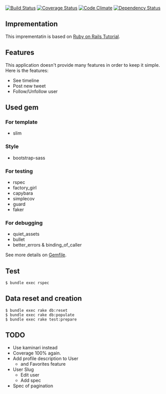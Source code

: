 [![Build Status](https://travis-ci.org/toshimaru/Rails-4-Twitter-Clone.svg?branch=master)](https://travis-ci.org/toshimaru/Rails-4-Twitter-Clone)
[![Coverage Status](https://img.shields.io/coveralls/toshimaru/Rails-4-Twitter-Clone.svg)](https://coveralls.io/r/toshimaru/Rails-4-Twitter-Clone?branch=master)
[![Code Climate](https://codeclimate.com/github/toshimaru/Rails-4-Twitter-Clone/badges/gpa.svg)](https://codeclimate.com/github/toshimaru/Rails-4-Twitter-Clone)
[![Dependency Status](https://gemnasium.com/toshimaru/Rails-4-Twitter-Clone.svg)](https://gemnasium.com/toshimaru/Rails-4-Twitter-Clone)


## Imprementation

This imprementatin is based on [Ruby on Rails Tutorial](http://ruby.railstutorial.org/ruby-on-rails-tutorial-book).

## Features

This application doesn't provide many features in order to keep it simple. Here is the features:

* See timeline
* Post new tweet
* Follow/Unfollow user

## Used gem

### For template
* slim

### Style
* bootstrap-sass

### For testing
* rspec
* factory_girl
* capybara
* simplecov
* guard
* faker

### For debugging
* quiet_assets
* bullet
* better_errors & binding_of_caller

See more details on [Gemfile](https://github.com/toshimaru/Rails-4-Twitter-Clone/blob/master/Gemfile).

## Test

    $ bundle exec rspec

## Data reset and creation

    $ bundle exec rake db:reset
    $ bundle exec rake db:populate
    $ bundle exec rake test:prepare

## TODO
* Use kaminari instead
* Coverage 100% again.
* Add profile description to User
  * and Favorites feature
* User Slug
  * Edit user
  * Add spec
* Spec of pagination
